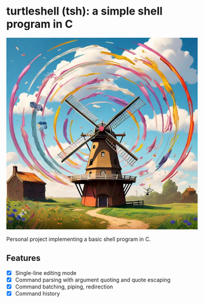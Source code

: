 # turtleshell (tsh): a simple shell program in C

![Project Screenshot](./test.jpeg)

Personal project implementing a basic shell program in C.

## Features

- [x] Single-line editing mode
- [x] Command parsing with argument quoting and quote escaping
- [x] Command batching, piping, redirection
- [x] Command history
